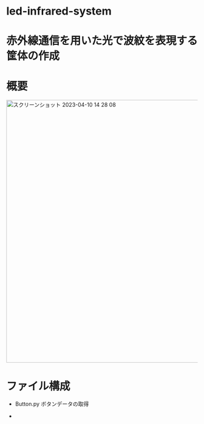 # led-infrared-system

# 赤外線通信を用いた光で波紋を表現する筐体の作成

# 概要

<img width="692" alt="スクリーンショット 2023-04-10 14 28 08" src="https://user-images.githubusercontent.com/111552098/230832573-b50c7a5f-61ee-4070-a99c-307af475c163.png">

# ファイル構成
- Button.py
ボタンデータの取得

- 
